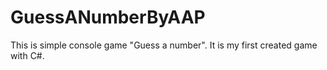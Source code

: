 # GuessANumberByAAP
This is simple console game "Guess a number". It is my first created game with C#. 

